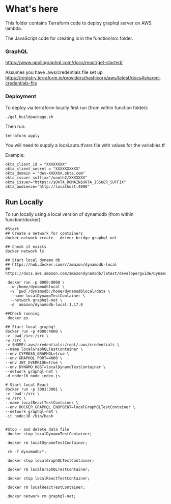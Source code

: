 # What's here
This folder contains Terraform code to deploy graphql server on AWS lambda.

The JavaScript code for creating is in the function/src folder.

### GraphQL
https://www.apollographql.com/docs/react/get-started/

Assumes you have .aws/credentials file set up
https://registry.terraform.io/providers/hashicorp/aws/latest/docs#shared-credentials-file

### Deployment
To deploy via terraform locally first run (from within function folder):

```
./gql_buildpackage.sh
```

Then run:
```
terraform apply
```

You will need to supply a local.auto.tfvars file with values for the variables.tf

Example:
```
okta_client_id = "XXXXXXXX"
okta_client_secret = "XXXXXXXXXX"
okta_domain = "dev-XXXXXX.okta.com"
okta_issuer_suffix="/oauth2/XXXXXXX"
okta_issuer="https://$OKTA_DOMAIN$OKTA_ISSUER_SUFFIX"
okta_audience="http://localhost:4000"

```

## Run Locally
To run locally using a local version of dynamodb (from within function/docker):

```
#Start
## Create a network for containers
docker network create --driver bridge graphql-net

## Check it exists
docker network ls

## Start local dynamo db
## https://hub.docker.com/r/amazon/dynamodb-local
## https://docs.aws.amazon.com/amazondynamodb/latest/developerguide/DynamoDBLocal.DownloadingAndRunning.html

 docker run -p 8000:8000 \
  -w /home/dynamodblocal \
  -v `pwd`/dynamodb:/home/dynamodblocal/data \
  --name localDynamoTestContainer \
  --network graphql-net \
  -d  amazon/dynamodb-local:1.17.0 
 
##Check running
 docker ps

## Start local graphql 
docker run -p 4000:4000 \
-v `pwd`/src:/src \
-w /src \
-v $HOME/.aws/credentials:/root/.aws/credentials \
--name localGraphQLTestContainer \
--env CYPRESS_GRAPHQL=true \
--env GRAPHQL_PORT=4000 \
--env JWT_OVERRIDE=true \
--env DYNAMO_HOST=localDynamoTestContainer \
--network graphql-net \
-d node:16 node index.js

# Start local React
docker run -p 3001:3001 \
-v `pwd`:/src \
-w /src \
--name localReactTestContainer \
--env DOCKER_GRAPHQL_ENDPOINT=localGraphQLTestContainer \
--network graphql-net \
-it node:16 /bin/bash

 
#Stop - and delete data file
 docker stop localDynamoTestContainer; 
 
 docker rm localDynamoTestContainer; 
 
 rm -f dynamodb/*;
 
 docker stop localGraphQLTestContainer; 
 
 docker rm localGraphQLTestContainer; 
 
 docker stop localReactTestContainer;
 
 docker rm localReactTestContainer;
 
 docker network rm graphql-net;
```
